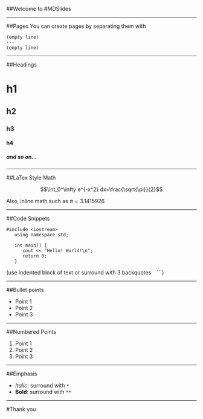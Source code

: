##Welcome to 
#MDSlides

---

##Pages
You can create pages by separating them with 

```
(empty line)   
---
(empty line)   
```

---

##Headings

# h1
## h2
### h3
#### h4
##### and so on...

---

##LaTex Style Math

   $$\int_0^\infty e^{-x^2} dx=\frac{\sqrt{\pi}}{2}$$

   Also, inline math such as $\pi=3.1415926$

---

##Code Snippets

```
#include <iostream> 
   using namespace std; 

   int main() { 
      cout << "Hello! World!\n"; 
      return 0; 
   }
```
(use indented block of text or surround with 3 backquotes ``` ``` ```)


---

##Bullet points

   * Point 1
   * Point 2
   * Point 3

---

##Numbered Points

   1. Point 1
   2. Point 2
   3. Point 3

---

##Emphasis

   * *Italic*: surround with ``` * ```
   * **Bold**: surround with ``` ** ```

---

#Thank you


